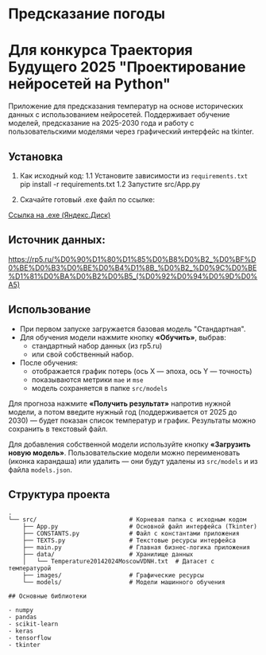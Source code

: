 # Предсказание погоды
# Для конкурса Траектория Будущего 2025 "Проектирование нейросетей на Python"

Приложение для предсказания температур на основе исторических данных с использованием нейросетей. Поддерживает обучение моделей, предсказание на 2025-2030 года и работу с пользовательскими моделями через графический интерфейс на tkinter.

## Установка

1. Как исходный код:
1.1 Установите зависимости из `requirements.txt` pip install -r requirements.txt
1.2 Запустите src/App.py

2. Скачайте готовый .exe файл по ссылке:

[Ссылка на .exe (Яндекс.Диск)](https://disk.yandex.ru/d/7syoK7R71PYr-g)

## Источник данных:
https://rp5.ru/%D0%90%D1%80%D1%85%D0%B8%D0%B2_%D0%BF%D0%BE%D0%B3%D0%BE%D0%B4%D1%8B_%D0%B2_%D0%9C%D0%BE%D1%81%D0%BA%D0%B2%D0%B5_(%D0%92%D0%94%D0%9D%D0%A5)

## Использование

- При первом запуске загружается базовая модель "Стандартная".
- Для обучения модели нажмите кнопку **«Обучить»**, выбрав:
  - стандартный набор данных (из rp5.ru)
  - или свой собственный набор.
- После обучения:
  - отображается график потерь (ось X — эпоха, ось Y — точность)
  - показываются метрики `mae` и `mse`
  - модель сохраняется в папке `src/models`

Для прогноза нажмите **«Получить результат»** напротив нужной модели, а потом введите нужный год (поддерживается от 2025 до 2030) — будет показан список температур и график. Результаты можно сохранить в текстовый файл.

Для добавления собственной модели используйте кнопку **«Загрузить новую модель»**. Пользовательские модели можно переименовать (иконка карандаша) или удалить — они будут удалены из `src/models` и из файла `models.json`.

## Структура проекта

```plaintext
.
└── src/                          # Корневая папка с исходным кодом
    ├── App.py                    # Основной файл интерфейса (Tkinter)
    ├── CONSTANTS.py              # Файл с константами приложения
    ├── TEXTS.py                  # Текстовые ресурсы интерфейса
    ├── main.py                   # Главная бизнес-логика приложения
    ├── data/                     # Хранилище данных
    │   └── Temperature20142024MoscowVDNH.txt  # Датасет с температурой
    ├── images/                   # Графические ресурсы
    └── models/                   # Модели машинного обучения

## Основные библиотеки

- numpy
- pandas
- scikit-learn
- keras
- tensorflow
- tkinter
